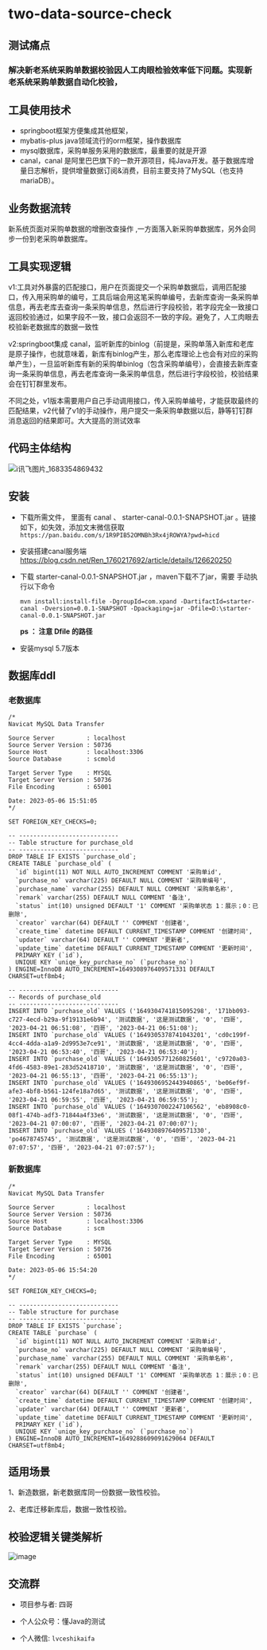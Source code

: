 # two-data-source-check



## 测试痛点

### 解决新老系统采购单数据校验因人工肉眼检验效率低下问题。实现新老系统采购单数据自动化校验，



## 工具使用技术

- springboot框架方便集成其他框架，
- mybatis-plus java领域流行的orm框架，操作数据库
- mysql数据库，采购单服务采用的数据库，最重要的就是开源
- canal，canal 是阿里巴巴旗下的一款开源项目，纯Java开发。基于数据库增量日志解析，提供增量数据订阅&消费，目前主要支持了MySQL（也支持mariaDB）。



## 业务数据流转

新系统页面对采购单数据的增删改查操作 ,一方面落入新采购单数据库，另外会同步一份到老采购单数据库。

## 工具实现逻辑

v1:工具对外暴露的匹配接口，用户在页面提交一个采购单数据后，调用匹配接口，传入用采购单的编号，工具后端会用这笔采购单编号，去新库查询一条采购单信息，再去老库去查询一条采购单信息，然后进行字段校验，若字段完全一致接口返回校验通过，如果字段不一致，接口会返回不一致的字段。避免了，人工肉眼去校验新老数据库的数据一致性

v2:springboot集成 canal，监听新库的binlog（前提是，采购单落入新库和老库是原子操作，也就意味着，新库有binlog产生，那么老库理论上也会有对应的采购单产生），一旦监听新库有新的采购单binlog（包含采购单编号），会直接去新库查询一条采购单信息，再去老库查询一条采购单信息，然后进行字段校验，校验结果会在钉钉群里发布。

不同之处，v1版本需要用户自己手动调用接口，传入采购单编号，才能获取最终的匹配结果，v2代替了v1的手动操作，用户提交一条采购单数据以后，静等钉钉群消息返回的结果即可。大大提高的测试效率

## 代码主体结构
![i讯飞图片_1683354869432](https://user-images.githubusercontent.com/51152391/236607450-405ad876-cc80-4ef4-8222-0848da4096f0.png)


## 安装

- 下载所需文件， 里面有 canal 、 starter-canal-0.0.1-SNAPSHOT.jar 。链接如下，如失效，添加文末微信获取
  `https://pan.baidu.com/s/1R9PIB52OMNBh3Rx4jROWYA?pwd=hicd `

- 安装搭建canal服务端 https://blog.csdn.net/Ren_1760217692/article/details/126620250 

- 下载 starter-canal-0.0.1-SNAPSHOT.jar ，maven下载不了jar，需要 手动执行以下命令

  `mvn install:install-file -DgroupId=com.xpand -DartifactId=starter-canal -Dversion=0.0.1-SNAPSHOT -Dpackaging=jar -Dfile=D:\starter-canal-0.0.1-SNAPSHOT.jar`

  **ps ： 注意 Dfile 的路径** 

- 安装mysql 5.7版本

## 数据库ddl

### 老数据库

```
/*
Navicat MySQL Data Transfer

Source Server         : localhost
Source Server Version : 50736
Source Host           : localhost:3306
Source Database       : scmold

Target Server Type    : MYSQL
Target Server Version : 50736
File Encoding         : 65001

Date: 2023-05-06 15:51:05
*/

SET FOREIGN_KEY_CHECKS=0;

-- ----------------------------
-- Table structure for purchase_old
-- ----------------------------
DROP TABLE IF EXISTS `purchase_old`;
CREATE TABLE `purchase_old` (
  `id` bigint(11) NOT NULL AUTO_INCREMENT COMMENT '采购单id',
  `purchase_no` varchar(225) DEFAULT NULL COMMENT '采购单编号',
  `purchase_name` varchar(255) DEFAULT NULL COMMENT '采购单名称',
  `remark` varchar(255) DEFAULT NULL COMMENT '备注',
  `status` int(10) unsigned DEFAULT '1' COMMENT '采购单状态 1：展示；0：已删除',
  `creator` varchar(64) DEFAULT '' COMMENT '创建者',
  `create_time` datetime DEFAULT CURRENT_TIMESTAMP COMMENT '创建时间',
  `updater` varchar(64) DEFAULT '' COMMENT '更新者',
  `update_time` datetime DEFAULT CURRENT_TIMESTAMP COMMENT '更新时间',
  PRIMARY KEY (`id`),
  UNIQUE KEY `uniqe_key_purchase_no` (`purchase_no`)
) ENGINE=InnoDB AUTO_INCREMENT=1649308976409571331 DEFAULT CHARSET=utf8mb4;

-- ----------------------------
-- Records of purchase_old
-- ----------------------------
INSERT INTO `purchase_old` VALUES ('1649304741815095298', '171bb093-c727-4ecd-b29a-9f19131e6b94', '测试数据', '这是测试数据', '0', '四哥', '2023-04-21 06:51:08', '四哥', '2023-04-21 06:51:08');
INSERT INTO `purchase_old` VALUES ('1649305378741043201', 'cd0c199f-4cc4-4dda-a1a9-2d9953e7ce91', '测试数据', '这是测试数据', '0', '四哥', '2023-04-21 06:53:40', '四哥', '2023-04-21 06:53:40');
INSERT INTO `purchase_old` VALUES ('1649305771260825601', 'c9720a03-4fd6-4583-89e1-283d52418710', '测试数据', '这是测试数据', '0', '四哥', '2023-04-21 06:55:13', '四哥', '2023-04-21 06:55:13');
INSERT INTO `purchase_old` VALUES ('1649306952443940865', 'be06ef9f-afe3-4bf8-b561-124fe18a7d65', '测试数据', '这是测试数据', '0', '四哥', '2023-04-21 06:59:55', '四哥', '2023-04-21 06:59:55');
INSERT INTO `purchase_old` VALUES ('1649307002247106562', 'eb8908c0-08f1-474b-adf3-71844a4f33e6', '测试数据', '这是测试数据', '0', '四哥', '2023-04-21 07:00:07', '四哥', '2023-04-21 07:00:07');
INSERT INTO `purchase_old` VALUES ('1649308976409571330', 'po4678745745', '测试数据', '这是测试数据', '0', '四哥', '2023-04-21 07:07:57', '四哥', '2023-04-21 07:07:57');

```



### 新数据库

```
/*
Navicat MySQL Data Transfer

Source Server         : localhost
Source Server Version : 50736
Source Host           : localhost:3306
Source Database       : scm

Target Server Type    : MYSQL
Target Server Version : 50736
File Encoding         : 65001

Date: 2023-05-06 15:54:20
*/

SET FOREIGN_KEY_CHECKS=0;

-- ----------------------------
-- Table structure for purchase
-- ----------------------------
DROP TABLE IF EXISTS `purchase`;
CREATE TABLE `purchase` (
  `id` bigint(11) NOT NULL AUTO_INCREMENT COMMENT '采购单id',
  `purchase_no` varchar(225) DEFAULT NULL COMMENT '采购单编号',
  `purchase_name` varchar(255) DEFAULT NULL COMMENT '采购单名称',
  `remark` varchar(255) DEFAULT NULL COMMENT '备注',
  `status` int(10) unsigned DEFAULT '1' COMMENT '采购单状态 1：展示；0：已删除',
  `creator` varchar(64) DEFAULT '' COMMENT '创建者',
  `create_time` datetime DEFAULT CURRENT_TIMESTAMP COMMENT '创建时间',
  `updater` varchar(64) DEFAULT '' COMMENT '更新者',
  `update_time` datetime DEFAULT CURRENT_TIMESTAMP COMMENT '更新时间',
  PRIMARY KEY (`id`),
  UNIQUE KEY `uniqe_key_purchase_no` (`purchase_no`)
) ENGINE=InnoDB AUTO_INCREMENT=1649288609091629064 DEFAULT CHARSET=utf8mb4;

```



## 适用场景

1、新造数据，新老数据库同一份数据一致性校验。

2、老库迁移新库后，数据一致性校验。

## 校验逻辑关键类解析

![image](https://user-images.githubusercontent.com/51152391/236608811-de7d9d68-50ff-4cdd-86f1-e6982ed01fc9.png)




## 交流群

- 项目参与者: 四哥

- 个人公众号：懂Java的测试

- 个人微信: `lvceshikaifa`

  

